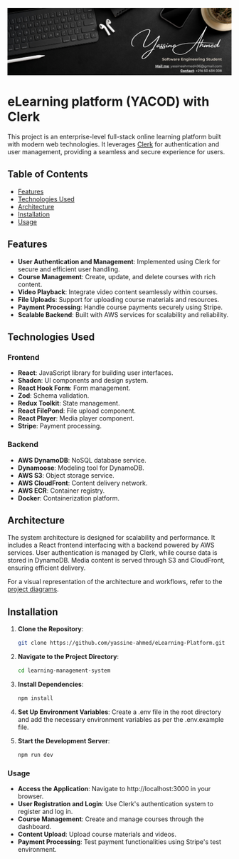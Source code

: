 ![Design & development](https://github.com/yassine-ahmed/yassine-ahmed/blob/main/Banner.png)

# eLearning platform (YACOD) with Clerk

This project is an enterprise-level full-stack online learning platform built with modern web technologies. It leverages [Clerk](https://clerk.com) for authentication and user management, providing a seamless and secure experience for users.

## Table of Contents

- [Features](#features)
- [Technologies Used](#technologies-used)
- [Architecture](#architecture)
- [Installation](#installation)
- [Usage](#usage)

## Features

- **User Authentication and Management**: Implemented using Clerk for secure and efficient user handling.
- **Course Management**: Create, update, and delete courses with rich content.
- **Video Playback**: Integrate video content seamlessly within courses.
- **File Uploads**: Support for uploading course materials and resources.
- **Payment Processing**: Handle course payments securely using Stripe.
- **Scalable Backend**: Built with AWS services for scalability and reliability.

## Technologies Used

### Frontend

- **React**: JavaScript library for building user interfaces.
- **Shadcn**: UI components and design system.
- **React Hook Form**: Form management.
- **Zod**: Schema validation.
- **Redux Toolkit**: State management.
- **React FilePond**: File upload component.
- **React Player**: Media player component.
- **Stripe**: Payment processing.

### Backend

- **AWS DynamoDB**: NoSQL database service.
- **Dynamoose**: Modeling tool for DynamoDB.
- **AWS S3**: Object storage service.
- **AWS CloudFront**: Content delivery network.
- **AWS ECR**: Container registry.
- **Docker**: Containerization platform.

## Architecture

The system architecture is designed for scalability and performance. It includes a React frontend interfacing with a backend powered by AWS services. User authentication is managed by Clerk, while course data is stored in DynamoDB. Media content is served through S3 and CloudFront, ensuring efficient delivery.

For a visual representation of the architecture and workflows, refer to the [project diagrams](https://miro.com/app/board/uXjVLB-4pok=/).

## Installation

1. **Clone the Repository**:

   ```bash
   git clone https://github.com/yassine-ahmed/eLearning-Platform.git

2. **Navigate to the Project Directory**:

   ```bash
   cd learning-management-system

3. **Install Dependencies**:

   ```bash
   npm install

3. **Set Up Environment Variables**:
Create a .env file in the root directory and add the necessary environment variables as per the .env.example file.

3. **Start the Development Server**:

   ```bash
   npm run dev

### Usage

- **Access the Application**: Navigate to http://localhost:3000 in your browser.
- **User Registration and Login**: Use Clerk's authentication system to register and log in.
- **Course Management**: Create and manage courses through the dashboard.
- **Content Upload**: Upload course materials and videos.
- **Payment Processing**: Test payment functionalities using Stripe's test environment.
